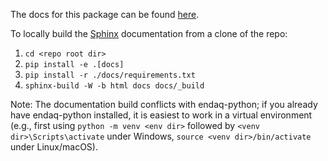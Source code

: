 The docs for this package can be found [here](https://mide-technology-endaq-device.readthedocs-hosted.com/en/latest/).

To locally build the [Sphinx](https://www.sphinx-doc.org) documentation from a clone of the repo:
1. `cd <repo root dir>`
2. `pip install -e .[docs]`
3. `pip install -r ./docs/requirements.txt`   
4. `sphinx-build -W -b html docs docs/_build`

Note: The documentation build conflicts with endaq-python; if you already have
endaq-python installed, it is easiest to work in a virtual environment (e.g., first using
`python -m venv <env dir>` followed by `<venv dir>\Scripts\activate` under Windows,
`source <venv dir>/bin/activate` under Linux/macOS). 
